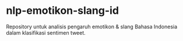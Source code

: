 # nlp-emotikon-slang-id
Repository untuk analisis pengaruh emotikon &amp; slang Bahasa Indonesia dalam klasifikasi sentimen tweet.
